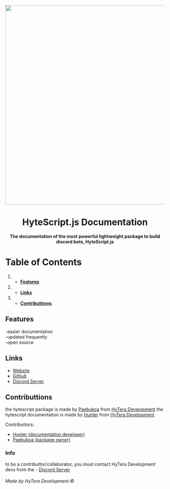 <p align="center">
    <img width="628" src="./git/assets/hysdocs.png">
  </a>
</p>

<h1 align="center">HyteScript.js Documentation</h1>

<div align="center">

**The documentation of the most powerful lightweight package to build discord bots, HyteScript.js**
    
</div>

# Table of Contents
1. - **[Features](#features)**
4. - **[Links](#links)**
5. - **[Contributtions](#collab)**

## Features <a name = "features">

 -easier documentation                  
 -updated frequently                  
 -open source


    
## Links <a name = "links">
- [Website](https://hys-docs.hdevelopment.tk/)
- [Github](https://github.com/NickHunterD3V/HyteScriptJS-docs)
- [Discord Server](https://discord.gg/GZQrhyjfXe)

## Contributtions <a name = "collab">

the hytescript package is made by [Paebukoa](https://github.com/gabriel-flauzino/) from [HyTera Development](https://discord.gg/GZQrhyjfXe)
the hytescript documentation is made by [Hunter](https://github.com/NickHunterD3V/) from [HyTera Development](https://discord.gg/GZQrhyjfXe)

Contributtors:
- [Hunter (documentation developer)](https://github.com/NickHunterD3V)
- [Paebukoa (package owner)](https://github.com/Paebukoa)
### Info

to be a contributtor/collaborator, you must contact HyTera Development devs from the - [Discord Server](https://discord.gg/GZQrhyjfXe)

###### Made by HyTera Development ©


